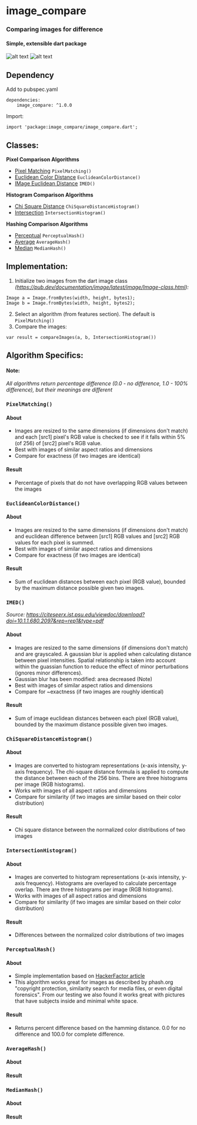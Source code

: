 # image_compare
### Comparing images for difference
#### Simple, extensible dart package

![alt text](https://github.com/nitinramadoss/image_compare/blob/main/images/seven2.PNG) ![alt text](https://github.com/nitinramadoss/image_compare/blob/main/images/seven.PNG)

## Dependency
Add to pubspec.yaml
```
dependencies:
    image_compare: ^1.0.0
```

Import:
```
import 'package:image_compare/image_compare.dart';
```

## Classes:
**Pixel Comparison Algorithms**
- [Pixel Matching](#pixelmatching) `PixelMatching()`
- [Euclidean Color Distance](#euclideancolordistance) `EuclideanColorDistance()`
- [IMage Euclidean Distance](#imed) `IMED()`

**Histogram Comparison Algorithms**
- [Chi Square Distance](#chisquaredistancehistogram) `ChiSquareDistanceHistogram()`
- [Intersection](#intersectionhistogram) `IntersectionHistogram()`

**Hashing Comparison Algorithms**
- [Perceptual](#perceptualhash) `PerceptualHash()`
- [Average](#averagehash) `AverageHash()`
- [Median](#medianhash) `MedianHash()`

## Implementation:
1. Initialize two images from the dart image class 
*(https://pub.dev/documentation/image/latest/image/Image-class.html):*
```
Image a = Image.fromBytes(width, height, bytes1);
Image b = Image.fromBytes(width, height, bytes2);
```
2. Select an algorithm (from features section). The default is `PixelMatching()`
3. Compare the images:
```
var result = compareImages(a, b, IntersectionHistogram())
```

## Algorithm Specifics: 
#### Note: 
  *All algorithms return percentage difference (0.0 - no difference, 1.0 - 100% difference), but their meanings are different*
  
### `PixelMatching()`

#### About
 - Images are resized to the same dimensions (if dimensions don't match) and each [src1] pixel's RGB value is checked to see if it falls within 5% (of 256) of [src2] pixel's RGB value.
 - Best with images of similar aspect ratios and dimensions
 - Compare for exactness (if two images are identical)

#### Result
 - Percentage of pixels that do not have overlapping RGB values between the images

### `EuclideanColorDistance()`

#### About
 - Images are resized to the same dimensions (if dimensions don't match) and euclidean difference between [src1] RGB values and [src2] RGB values for each pixel is summed.
 - Best with images of similar aspect ratios and dimensions
 - Compare for exactness (if two images are identical)

#### Result
 - Sum of euclidean distances between each pixel (RGB value), bounded by the maximum distance possible given two images.

### `IMED()`
*Source: https://citeseerx.ist.psu.edu/viewdoc/download?doi=10.1.1.680.2097&rep=rep1&type=pdf*

#### About
 - Images are resized to the same dimensions (if dimensions don't match) and are grayscaled. A gaussian blur is applied when calculating distance between pixel intensities.    Spatial relationship is taken into account within the guassian function to reduce the effect of minor perturbations (ignores minor differences). 
 - Gaussian blur has been modified: area decreased (Note)
 - Best with images of similar aspect ratios and dimensions
 - Compare for ~exactness (if two images are roughly identical)

#### Result
 - Sum of image euclidean distances between each pixel (RGB value), bounded by the maximum distance possible given two images.
 
### `ChiSquareDistanceHistogram()`

#### About
 - Images are converted to histogram representations (x-axis intensity, y-axis frequency). The chi-square distance formula is applied to compute the distance between each of the 256 bins. There are three histograms per image (RGB histograms).  
 - Works with images of all aspect ratios and dimensions
 - Compare for similarity (if two images are similar based on their color distribution)

#### Result
 - Chi square distance between the normalized color distributions of two images

### `IntersectionHistogram()`

#### About
 - Images are converted to histogram representations (x-axis intensity, y-axis frequency). Histograms are overlayed to calculate percentage overlap. There are three histograms per image (RGB histograms).  
 - Works with images of all aspect ratios and dimensions
 - Compare for similarity (if two images are similar based on their color distribution)

#### Result
 - Differences between the normalized color distributions of two images

### `PerceptualHash()`

#### About
- Simple implementation based on [HackerFactor article](https://hackerfactor.com/blog/index.php%3F/archives/432-Looks-Like-It.html)
- This algorithm works great for images as described by phash.org "copyright protection, similarity search for media files, or even digital forensics". From our testing we also found it works great with pictures that have subjects inside and minimal white space.

#### Result
- Returns percent difference based on the hamming distance. 0.0 for no difference and 100.0 for complete difference.

### `AverageHash()`

#### About

#### Result

### `MedianHash()`

#### About

#### Result



